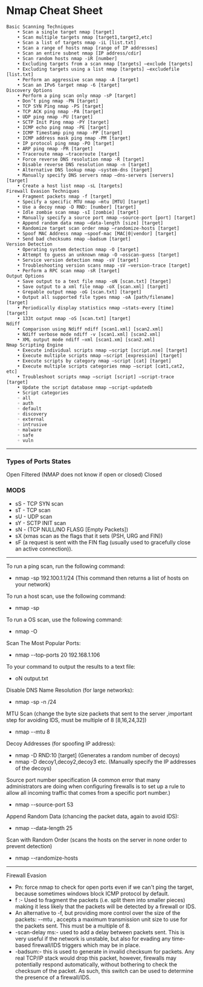 # Nmap Cheat Sheet

```
Basic Scanning Techniques
    • Scan a single target nmap [target]
    • Scan multiple targets nmap [target1,target2,etc]
    • Scan a list of targets nmap -iL [list.txt]
    • Scan a range of hosts nmap [range of IP addresses]
    • Scan an entire subnet nmap [IP address/cdir]
    • Scan random hosts nmap -iR [number]
    • Excluding targets from a scan nmap [targets] –exclude [targets]
    • Excluding targets using a list nmap [targets] –excludefile [list.txt]
    • Perform an aggressive scan nmap -A [target]
    • Scan an IPv6 target nmap -6 [target]
Discovery Options
    • Perform a ping scan only nmap -sP [target]
    • Don’t ping nmap -PN [target]
    • TCP SYN Ping nmap -PS [target]
    • TCP ACK ping nmap -PA [target]
    • UDP ping nmap -PU [target]
    • SCTP Init Ping nmap -PY [target]
    • ICMP echo ping nmap -PE [target]
    • ICMP Timestamp ping nmap -PP [target]
    • ICMP address mask ping nmap -PM [target]
    • IP protocol ping nmap -PO [target]
    • ARP ping nmap -PR [target]
    • Traceroute nmap –traceroute [target]
    • Force reverse DNS resolution nmap -R [target]
    • Disable reverse DNS resolution nmap -n [target]
    • Alternative DNS lookup nmap –system-dns [target]
    • Manually specify DNS servers nmap –dns-servers [servers] [target]
    • Create a host list nmap -sL [targets]
Firewall Evasion Techniques
    • Fragment packets nmap -f [target]
    • Specify a specific MTU nmap –mtu [MTU] [target]
    • Use a decoy nmap -D RND: [number] [target]
    • Idle zombie scan nmap -sI [zombie] [target]
    • Manually specify a source port nmap –source-port [port] [target]
    • Append random data nmap –data-length [size] [target]
    • Randomize target scan order nmap –randomize-hosts [target]
    • Spoof MAC Address nmap –spoof-mac [MAC|0|vendor] [target]
    • Send bad checksums nmap –badsum [target]
Version Detection
    • Operating system detection nmap -O [target]
    • Attempt to guess an unknown nmap -O –osscan-guess [target]
    • Service version detection nmap -sV [target]
    • Troubleshooting version scans nmap -sV –version-trace [target]
    • Perform a RPC scan nmap -sR [target]
Output Options
    • Save output to a text file nmap -oN [scan.txt] [target]
    • Save output to a xml file nmap -oX [scan.xml] [target]
    • Grepable output nmap -oG [scan.txt] [target]
    • Output all supported file types nmap -oA [path/filename] [target]
    • Periodically display statistics nmap –stats-every [time] [target]
    • 133t output nmap -oS [scan.txt] [target]
Ndiff
    • Comparison using Ndiff ndiff [scan1.xml] [scan2.xml]
    • Ndiff verbose mode ndiff -v [scan1.xml] [scan2.xml]
    • XML output mode ndiff –xml [scan1.xm] [scan2.xml]
Nmap Scripting Engine
    • Execute individual scripts nmap –script [script.nse] [target]
    • Execute multiple scripts nmap –script [expression] [target]
    • Execute scripts by category nmap –script [cat] [target]
    • Execute multiple scripts categories nmap –script [cat1,cat2, etc]
    • Troubleshoot scripts nmap –script [script] –script-trace [target]
    • Update the script database nmap –script-updatedb
    • Script categories
    ◦ all
    ◦ auth
    ◦ default
    ◦ discovery
    ◦ external
    ◦ intrusive
    ◦ malware
    ◦ safe
    ◦ vuln

```

---

### Types of Ports States

Open
Filtered (NMAP does not know if open or closed)
Closed

### **MODS**

- sS - TCP SYN scan
- sT - TCP scan
- sU - UDP scan
- sY - SCTP INIT scan
- sN - (TCP NULL/NO FLASG [Empty Packets])
- sX (xmas scan as the flags that it sets (PSH, URG and FIN))
- sF (a request is sent with the FIN flag (usually used to gracefully close an active connection)).

---

To run a ping scan, run the following command:

- nmap -sp 192.100.1.1/24 (This command then returns a list of hosts on your network)

To run a host scan, use the following command:

- nmap -sp <target IP range>

To run a OS scan, use the following command:

- nmap -O <target IP>

Scan The Most Popular Ports:

- nmap --top-ports 20 192.168.1.106

To your command to output the results to a text file:

- oN output.txt

Disable DNS Name Resolution (for large networks):

- nmap -sp -n <IP>/24

MTU Scan (change the byte size packets that sent to the server ,important step for avoiding IDS, must be multiple of 8 [8,16,24,32])

- nmap --mtu 8 <target IP>

Decoy Addresses (for spoofing IP address):

- nmap -D RND:10 [target] (Generates a random number of decoys)
- nmap -D decoy1,decoy2,decoy3 etc. (Manually specify the IP addresses of the decoys)

Source port number specification (A common error that many administrators are doing when configuring firewalls is to set up a rule to allow all incoming traffic that comes from a specific port number.)

- nmap --source-port 53 <target-ip>

Append Random Data (chancing the packet data, again to avoid IDS):

- nmap --data-length 25 <target-ip>

Scan with Random Order (scans the hosts on the server in none order to prevent detection)

- nmap --randomize-hosts <target-ip-range>

---

Firewall Evasion

- Pn: force nmap to check for open ports even if we can't ping the target, because sometimes windows block ICMP protocol by default.
- f :- Used to fragment the packets (i.e. split them into smaller pieces) making it less likely that the packets will be detected by a firewall or IDS.
- An alternative to -f, but providing more control over the size of the packets: --mtu <number>, accepts a maximum transmission unit size to use for the packets sent. This must be a multiple of 8.
- -scan-delay <time>ms:- used to add a delay between packets sent. This is very useful if the network is unstable, but also for evading any time-based firewall/IDS triggers which may be in place.
- -badsum:- this is used to generate in invalid checksum for packets. Any real TCP/IP stack would drop this packet, however, firewalls may potentially respond automatically, without bothering to check the checksum of the packet. As such, this switch can be used to determine the presence of a firewall/IDS.
